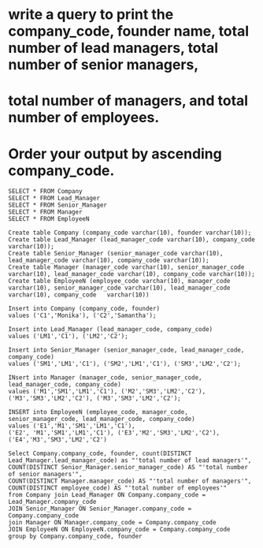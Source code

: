 # write a query to print the company_code, founder name, total number of lead managers, total number of senior managers, 
# total number of managers, and total number of employees. 
# Order your output by ascending company_code.

  	SELECT * FROM Company
  	SELECT * FROM Lead_Manager
  	SELECT * FROM Senior_Manager
 	SELECT * FROM Manager
  	SELECT * FROM EmployeeN

  	Create table Company (company_code varchar(10), founder varchar(10));
 	Create table Lead_Manager (lead_manager_code varchar(10), company_code varchar(10));
  	Create table Senior_Manager (senior_manager_code varchar(10), lead_manager_code varchar(10), company_code varchar(10));
  	Create table Manager (manager_code varchar(10), senior_manager_code varchar(10), lead_manager_code varchar(10), company_code varchar(10));
  	Create table EmployeeN (employee_code varchar(10), manager_code varchar(10), senior_manager_code varchar(10), lead_manager_code varchar(10), company_code 	varchar(10))
					   
  	Insert into Company (company_code, founder) 
  	values ('C1','Monika'), ('C2','Samantha');	

  	Insert into Lead_Manager (lead_manager_code, company_code)
  	values ('LM1','C1'), ('LM2','C2');

  	Insert into Senior_Manager (senior_manager_code, lead_manager_code, company_code)
  	values ('SM1','LM1','C1'), ('SM2','LM1','C1'), ('SM3','LM2','C2');

  	INsert into Manager (manager_code, senior_manager_code, lead_manager_code, company_code)
  	values ('M1','SM1','LM1','C1'), ('M2','SM3','LM2','C2'), ('M3','SM3','LM2','C2'), ('M3','SM3','LM2','C2');

  	INSERT into EmployeeN (employee_code, manager_code, senior_manager_code, lead_manager_code, company_code)
  	values ('E1','M1','SM1','LM1','C1'),
  	('E2', 'M1','SM1','LM1','C1'), ('E3','M2','SM3','LM2','C2'),
  	('E4','M3','SM3','LM2','C2')

  	Select Company.company_code, founder, count(DISTINCT Lead_Manager.lead_manager_code) as "'total number of lead managers'",
  	COUNT(DISTINCT Senior_Manager.senior_manager_code) AS "'total number of senior managers'",
  	COUNT(DISTINCT Manager.manager_code) AS "'total number of managers'",
  	COUNT(DISTINCT employee_code) AS "'total number of employees'"
  	from Company join Lead_Manager ON Company.company_code =  Lead_Manager.company_code
  	JOIN Senior_Manager ON Senior_Manager.company_code = Company.company_code 
  	join Manager ON Manager.company_code = Company.company_code 
  	JOIN EmployeeN ON EmployeeN.company_code = Company.company_code 
  	group by Company.company_code, founder











